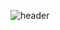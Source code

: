 ![header](https://capsule-render.vercel.app/api?type=waving&color=0:f867ff,100:9001ff&height=150&text=Soyun&fontAlignY=10)

